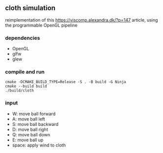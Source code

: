 ## cloth simulation
reimplementation of this https://viscomp.alexandra.dk/?p=147 article, using the programmable OpenGL pipeline

### dependencies
- OpenGL
- glfw
- glew

### compile and run
```
cmake -DCMAKE_BUILD_TYPE=Release -S . -B build -G Ninja
cmake --build build
./build/cloth
```

### input
- W: move ball forward
- A: move ball left
- S: move ball backward
- D: move ball right
- Q: move ball down
- E: move ball up
- space: apply wind to cloth
